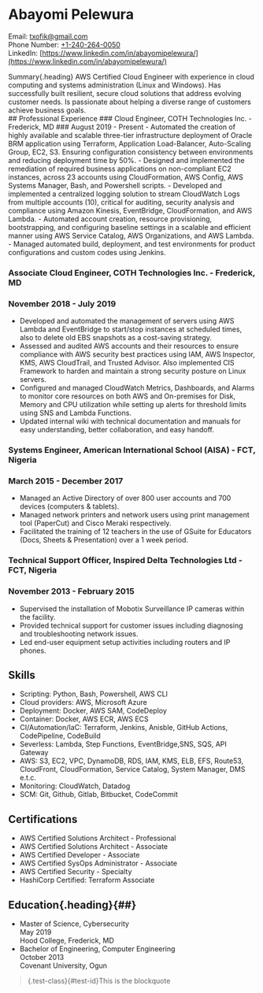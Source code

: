 # Abayomi Pelewura
Email: [txofik@gmail.com](mailto:txofik@gmail.com)  
Phone Number: [+1-240-264-0050](tel:+12402640050)  
LinkedIn: [https://www.linkedin.com/in/abayomipelewura/](https://www.linkedin.com/in/abayomipelewura/)
<div markdown="1">
Summary{.heading}  
AWS Certified Cloud Engineer with experience in cloud computing and systems administration (Linux and Windows). Has successfully built resilient, secure cloud solutions that address evolving customer needs. Is passionate about helping a diverse range of customers achieve business goals.
</div>
## Professional Experience
### Cloud Engineer, COTH Technologies Inc. - Frederick, MD  
### August 2019 - Present
- Automated the creation of highly available and scalable three-tier infrastructure deployment of Oracle BRM application using Terraform, Application Load-Balancer, Auto-Scaling Group, EC2, S3. Ensuring configuration consistency between environments and reducing deployment time by 50%.
- Designed and implemented the remediation of required business applications on non-compliant EC2 instances, across 23 accounts using CloudFormation, AWS Config, AWS Systems Manager, Bash, and Powershell scripts.
- Developed and implemented a centralized logging solution to stream CloudWatch Logs from multiple accounts (10), critical for auditing, security analysis and compliance using Amazon Kinesis, EventBridge, CloudFormation, and AWS Lambda.
- Automated account creation, resource provisioning, bootstrapping, and configuring baseline settings in a scalable and efficient manner using AWS Service Catalog, AWS Organizations, and AWS Lambda.
- Managed automated build, deployment, and test environments for product configurations and custom codes using Jenkins.

### Associate Cloud Engineer, COTH Technologies Inc. - Frederick, MD
### November 2018 - July 2019    
- Developed and automated the management of servers using AWS Lambda and EventBridge to start/stop instances at scheduled times, also to delete old EBS snapshots as a cost-saving strategy.
- Assessed and audited AWS accounts and their resources to ensure compliance with AWS security best practices using IAM, AWS Inspector, KMS, AWS CloudTrail, and Trusted Advisor. Also implemented CIS Framework to harden and maintain a strong security posture on Linux servers.
- Configured and managed CloudWatch Metrics, Dashboards, and Alarms to monitor core resources on both AWS and On-premises for Disk, Memory and CPU utilization while setting up alerts for threshold limits using SNS and Lambda Functions.
- Updated internal wiki with technical documentation and manuals for easy understanding, better collaboration, and easy handoff.

### Systems Engineer, American International School (AISA) - FCT, Nigeria
### March 2015 - December 2017
- Managed an Active Directory of over 800 user accounts and 700 devices (computers & tablets).
- Managed network printers and network users using print management tool (PaperCut) and Cisco Meraki respectively.
- Facilitated the training of 12 teachers in the use of GSuite for Educators (Docs, Sheets & Presentation) over a 1 week period.

### Technical Support Officer, Inspired Delta Technologies Ltd - FCT, Nigeria
### November 2013 - February 2015
- Supervised the installation of Mobotix Surveillance IP cameras within the facility.
- Provided technical support for customer issues including diagnosing and troubleshooting network issues.
- Led end-user equipment setup activities including routers and IP phones.
## Skills
- Scripting: Python, Bash, Powershell, AWS CLI
- Cloud providers: AWS, Microsoft Azure
- Deployment: Docker, AWS SAM, CodeDeploy
- Container: Docker, AWS ECR, AWS ECS
- CI/Automation/IaC: Terraform, Jenkins, Anisble, GitHub Actions, CodePipeline, CodeBuild
- Severless: Lambda, Step Functions, EventBridge,SNS, SQS, API Gateway
- AWS: S3, EC2, VPC, DynamoDB, RDS, IAM, KMS, ELB, EFS, Route53, CloudFront, CloudFormation, Service Catalog, System Manager, DMS e.t.c.
- Monitoring: CloudWatch, Datadog
- SCM: Git, Github, Gitlab, Bitbucket, CodeCommit
## Certifications
- AWS Certified Solutions Architect - Professional
- AWS Certified Solutions Architect - Associate
- AWS Certified Developer - Associate
- AWS Certified SysOps Administrator - Associate
- AWS Certified Security - Specialty
- HashiCorp Certified: Terraform Associate
## Education{.heading}{##}
- Master of Science, Cybersecurity  
May 2019  
Hood College, Frederick, MD
- Bachelor of Engineering, Computer Engineering  
October 2013  
Covenant University, Ogun

<!-- Visits:<span> -->
>{.test-class}{#test-id}This is the blockquote